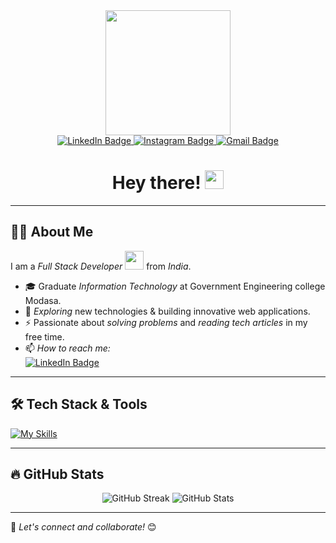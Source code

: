 <div id="header" align="center">
  <img src="https://media3.giphy.com/media/v1.Y2lkPTc5MGI3NjExYnMweTV6cXY3NXVtdmptdXl2azV2bzY3bWxpNXduM29hMXJvOXptMCZlcD12MV9pbnRlcm5hbF9naWZfYnlfaWQmY3Q9Zw/DlPoSi9la5UP0Y4hk9/giphy.gif" width="200"/>
</div>
 
<div id="badges" align="center">
  <a href="https://www.linkedin.com/in/patel-neel-38868730a/">
    <img src="https://img.shields.io/badge/LinkedIn-0077B5?style=for-the-badge&logo=linkedin&logoColor=white" alt="LinkedIn Badge"/>
  </a>
  <a href="https://www.instagram.com/_neelpatell/?next=%2F">
    <img src="https://img.shields.io/badge/Instagram-E4405F?style=for-the-badge&logo=instagram&logoColor=white" alt="Instagram Badge"/>
  </a>
  <a href="mailto:pneel2710@gmail.com">
    <img src="https://img.shields.io/badge/Gmail-D14836?style=for-the-badge&logo=gmail&logoColor=white" alt="Gmail Badge"/>
  </a>
</div>

<h1 align="center">
  Hey there! 
  <img src="https://media.giphy.com/media/hvRJCLFzcasrR4ia7z/giphy.gif" width="30px"/>
</h1>

---

## 👨‍💻 About Me  
I am a *Full Stack Developer* <img src="https://media.giphy.com/media/WUlplcMpOCEmTGBtBW/giphy.gif" width="30"> from *India*.  

- 🎓 Graduate *Information Technology* at Government Engineering college Modasa.  
- 🌱 *Exploring* new technologies & building innovative web applications.  
- ⚡ Passionate about *solving problems* and *reading tech articles* in my free time.  
- 📫 *How to reach me:*  
  [![LinkedIn Badge](https://img.shields.io/badge/-Neel%20Patel-blue?style=flat&logo=Linkedin&logoColor=white)](https://www.linkedin.com/in/patel-neel-38868730a/)

---

## 🛠️ Tech Stack & Tools  
[![My Skills](https://skillicons.dev/icons?i=html,css,tailwind,js,react,mongodb,express,nodejs,python,mysql,git,github,linux)](https://skillicons.dev)

---

## 🔥 GitHub Stats  
 <div align="center">
  <img src="https://github-readme-streak-stats.herokuapp.com?user=PatelNeelA&theme=tokyonight&hide_border=true" alt="GitHub Streak" />
  <img src="https://github-readme-stats.vercel.app/api?username=PatelNeelA&show_icons=true&theme=tokyonight&hide_border=true" alt="GitHub Stats" />
</div>


 

 
---

🚀 *Let's connect and collaborate!* 😊
